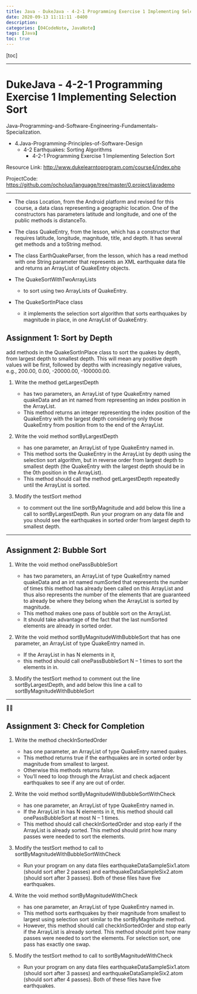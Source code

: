```yaml
---
title: Java - DukeJava - 4-2-1 Programming Exercise 1 Implementing Selection Sort
date: 2020-09-13 11:11:11 -0400
description:
categories: [04CodeNote, JavaNote]
tags: [Java]
toc: true
--- 
```


[toc]

---

# DukeJava - 4-2-1 Programming Exercise 1 Implementing Selection Sort

Java-Programming-and-Software-Engineering-Fundamentals-Specialization.
- 4.Java-Programming-Principles-of-Software-Design
  - 4-2 Earthquakes: Sorting Algorithms
    - 4-2-1 Programming Exercise 1 Implementing Selection Sort

Resource Link: http://www.dukelearntoprogram.com/course4/index.php

ProjectCode: https://github.com/ocholuo/language/tree/master/0.project/javademo

---

- The class Location, from the Android platform and revised for this course, a data class representing a geographic location. One of the constructors has parameters latitude and longitude, and one of the public methods is distanceTo.

- The class QuakeEntry, from the lesson, which has a constructor that requires latitude, longitude, magnitude, title, and depth. It has several get methods and a toString method.

- The class EarthQuakeParser, from the lesson, which has a read method with one String parameter that represents an XML earthquake data file and returns an ArrayList of QuakeEntry objects.

- The QuakeSortWithTwoArrayLists
  - to sort using two ArrayLists of QuakeEntry.

- The QuakeSortInPlace class
  - it implements the selection sort algorithm that sorts earthquakes by magnitude in place, in one ArrayList of QuakeEntry.


## Assignment 1: Sort by Depth

add methods in the QuakeSortInPlace class to sort the quakes by depth, from largest depth to smallest depth. This will mean any positive depth values will be first, followed by depths with increasingly negative values, e.g., 200.00, 0.00, -20000.00, -100000.00.


1. Write the method getLargestDepth
   - has two parameters, an ArrayList of type QuakeEntry named quakeData and an int named from representing an index position in the ArrayList.
   - This method returns an integer representing the index position of the QuakeEntry with the largest depth considering only those QuakeEntry from position from to the end of the ArrayList.


2. Write the void method sortByLargestDepth
   - has one parameter, an ArrayList of type QuakeEntry named in.
   - This method sorts the QuakeEntry in the ArrayList by depth using the selection sort algorithm, but in reverse order from largest depth to smallest depth (the QuakeEntry with the largest depth should be in the 0th position in the ArrayList).
   - This method should call the method getLargestDepth repeatedly until the ArrayList is sorted.


3. Modify the testSort method
   - to comment out the line sortByMagnitude and add below this line a call to sortByLargestDepth. Run your program on any data file and you should see the earthquakes in sorted order from largest depth to smallest depth.

---

## Assignment 2: Bubble Sort

1. Write the void method onePassBubbleSort
   - has two parameters, an ArrayList of type QuakeEntry named quakeData and an int named numSorted that represents the number of times this method has already been called on this ArrayList and thus also represents the number of the elements that are guaranteed to already be where they belong when the ArrayList is sorted by magnitude.
   - This method makes one pass of bubble sort on the ArrayList.
   - It should take advantage of the fact that the last numSorted elements are already in sorted order.

2. Write the void method sortByMagnitudeWithBubbleSort that has one parameter, an ArrayList of type QuakeEntry named in.
   - If the ArrayList in has N elements in it,
   - this method should call onePassBubbleSort N – 1 times to sort the elements in in.


3. Modify the testSort method to comment out the line sortByLargestDepth, and add below this line a call to sortByMagnitudeWithBubbleSort


---

## Assignment 3: Check for Completion



1. Write the method checkInSortedOrder
   - has one parameter, an ArrayList of type QuakeEntry named quakes.
   - This method returns true if the earthquakes are in sorted order by magnitude from smallest to largest.
   - Otherwise this methods returns false.
   - You’ll need to loop through the ArrayList and check adjacent earthquakes to see if any are out of order.


2. Write the void method sortByMagnitudeWithBubbleSortWithCheck
   - has one parameter, an ArrayList of type QuakeEntry named in.
   - If the ArrayList in has N elements in it, this method should call onePassBubbleSort at most N – 1 times.
   - This method should call checkInSortedOrder and stop early if the ArrayList is already sorted. This method should print how many passes were needed to sort the elements.


3. Modify the testSort method to call to sortByMagnitudeWithBubbleSortWithCheck
   - Run your program on any data files earthquakeDataSampleSix1.atom (should sort after 2 passes) and earthquakeDataSampleSix2.atom (should sort after 3 passes). Both of these files have five earthquakes.


4. Write the void method sortByMagnitudeWithCheck
   - has one parameter, an ArrayList of type QuakeEntry named in.
   - This method sorts earthquakes by their magnitude from smallest to largest using selection sort similar to the sortByMagnitude method.
   - However, this method should call checkInSortedOrder and stop early if the ArrayList is already sorted. This method should print how many passes were needed to sort the elements. For selection sort, one pass has exactly one swap.


5. Modify the testSort method to call to sortByMagnitudeWithCheck
   - Run your program on any data files earthquakeDataSampleSix1.atom (should sort after 3 passes) and earthquakeDataSampleSix2.atom (should sort after 4 passes). Both of these files have five earthquakes.


